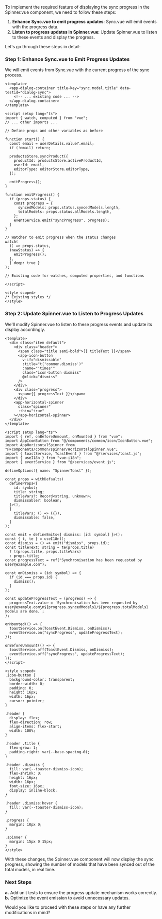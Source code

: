 To implement the required feature of displaying the sync progress in the Spinner.vue component, we need to follow these steps:

1. **Enhance Sync.vue to emit progress updates**: Sync.vue will emit events with the progress data.
2. **Listen to progress updates in Spinner.vue**: Update Spinner.vue to listen to these events and display the progress.

Let's go through these steps in detail:

### Step 1: Enhance Sync.vue to Emit Progress Updates

We will emit events from Sync.vue with the current progress of the sync process.

```vue
<template>
  <app-dialog-container title-key="sync.modal.title" data-testid="dialog-sync">
    <!-- ... existing code ... -->
  </app-dialog-container>
</template>

<script setup lang="ts">
import { watch, computed } from "vue";
// ... other imports ...

// Define props and other variables as before

function start() {
  const email = userDetails.value?.email;
  if (!email) return;

  productsStore.syncProduct({
    productId: productsStore.activeProductId,
    userId: email,
    editorType: editorStore.editorType,
  });

  emitProgress();
}

function emitProgress() {
  if (props.status) {
    const progress = {
      syncedModels: props.status.syncedModels.length,
      totalModels: props.status.allModels.length,
    };
    eventService.emit("syncProgress", progress);
  }
}

// Watcher to emit progress when the status changes
watch(
  () => props.status,
  (newStatus) => {
    emitProgress();
  },
  { deep: true }
);

// Existing code for watches, computed properties, and functions

</script>

<style scoped>
/* Existing styles */
</style>
```

### Step 2: Update Spinner.vue to Listen to Progress Updates

We'll modify Spinner.vue to listen to these progress events and update its display accordingly.

```vue
<template>
  <div class="item default">
    <div class="header">
      <span class="title semi-bold">{{ titleText }}</span>
      <app-icon-button
        v-if="dismissable"
        :title="t('common.dismiss')"
        :name="'times'"
        class="icon-button dismiss"
        @click="dismiss"
      />
    </div>
    <div class="progress">
      <span>{{ progressText }}</span>
    </div>
    <app-horizontal-spinner
      class="spinner"
      :thin="true"
    ></app-horizontal-spinner>
  </div>
</template>

<script setup lang="ts">
import { ref, onBeforeUnmount, onMounted } from "vue";
import AppIconButton from "@/components/common/icon/IconButton.vue";
import AppHorizontalSpinner from "@/components/common/spinner/HorizontalSpinner.vue";
import { toastService, ToastEvent } from "@/services/toast.js";
import { useI18n } from "vue-i18n";
import { eventService } from "@/services/event.js";

defineOptions({ name: "SpinnerToast" });

const props = withDefaults(
  defineProps<{
    id: symbol;
    title: string;
    titleVars?: Record<string, unknown>;
    dismissable?: boolean;
  }>(),
  {
    titleVars: () => ({}),
    dismissable: false,
  }
);

const emit = defineEmits<{ dismiss: [id: symbol] }>();
const { t, te } = useI18n();
const dismiss = () => emit("dismiss", props.id);
const titleText: string = te(props.title)
  ? t(props.title, props.titleVars)
  : props.title;
const progressText = ref("Synchronisation has been requested by user@example.com");

const onDismiss = (id: symbol) => {
  if (id === props.id) {
    dismiss();
  }
};

const updateProgressText = (progress) => {
  progressText.value = `Synchronisation has been requested by user@example.com\n${progress.syncedModels}/${progress.totalModels} models are done.`;
};

onMounted(() => {
  toastService.on(ToastEvent.Dismiss, onDismiss);
  eventService.on("syncProgress", updateProgressText);
});

onBeforeUnmount(() => {
  toastService.off(ToastEvent.Dismiss, onDismiss);
  eventService.off("syncProgress", updateProgressText);
});
</script>

<style scoped>
.icon-button {
  background-color: transparent;
  border-width: 0;
  padding: 0;
  height: 16px;
  width: 16px;
  cursor: pointer;
}

.header {
  display: flex;
  flex-direction: row;
  align-items: flex-start;
  width: 100%;
}

.header .title {
  flex-grow: 1;
  padding-right: var(--base-spacing-0);
}

.header .dismiss {
  fill: var(--toaster-dismiss-icon);
  flex-shrink: 0;
  height: 16px;
  width: 16px;
  font-size: 16px;
  display: inline-block;
}

.header .dismiss:hover {
  fill: var(--toaster-dismiss-icon);
}

.progress {
  margin: 10px 0;
}

.spinner {
  margin: 15px 0 15px;
}
</style>
```

With these changes, the Spinner.vue component will now display the sync progress, showing the number of models that have been synced out of the total models, in real time.

### Next Steps

**a.** Add unit tests to ensure the progress update mechanism works correctly.
**b.** Optimize the event emission to avoid unnecessary updates.

Would you like to proceed with these steps or have any further modifications in mind?
